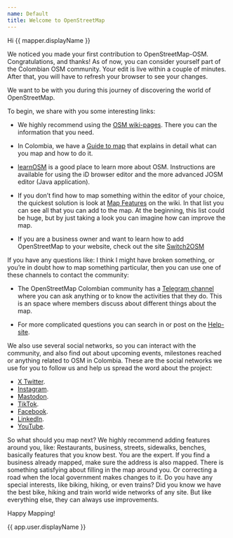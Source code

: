 ```yaml
---
name: Default
title: Welcome to OpenStreetMap
---
```


Hi {{ mapper.displayName }}

We noticed you made your first contribution to OpenStreetMap-OSM.
Congratulations, and thanks!
As of now, you can consider yourself part of the Colombian OSM community.
Your edit is live within a couple of minutes.
After that, you will have to refresh your browser to see your changes.

We want to be with you during this journey of discovering the world of OpenStreetMap.

To begin, we share with you some interesting links:

* We highly recommend using the [OSM wiki-pages](https://wiki.openstreetmap.org/).
There you can the information that you need.

* In Colombia, we have a [Guide to map](https://wiki.openstreetmap.org/wiki/Colombia/Guide_for_mapping) that explains in detail what can you map and how to do it.

* [learnOSM](https://learnosm.org) is a good place to learn more about OSM.
Instructions are available for using the iD browser editor and the more advanced JOSM editor (Java application).

* If you don’t find how to map something within the editor of your choice, the quickest solution is look at [Map Features](https://wiki.openstreetmap.org/wiki/Map_Features) on the wiki.
In that list you can see all that you can add to the map.
At the beginning, this list could be huge, but by just taking a look you can imagine how can improve the map.

* If you are a business owner and want to learn how to add OpenStreetMap to your website, check out the site [Switch2OSM](https://switch2osm.org/)

If you have any questions like:
I think I might have broken something, or you’re in doubt how to map something particular, then you can use one of these channels to contact the community:

* The OpenStreetMap Colombian community has a [Telegram channel](https://telegram.me/osmco) where you can ask anything or to know the activities that they do.
This is an space where members discuss about different things about the map.

* For more complicated questions you can search in or post on the [Help-site](https://help.openstreetmap.org).

We also use several social networks, so you can interact with the community, and also find out about upcoming events, milestones reached or anything related to OSM in Colombia. These are the social networks we use for you to follow us and help us spread the word about the project:

* [X Twitter](https://twitter.com/OSM_Colombia).
* [Instagram](https://www.instagram.com/osm_colombia/).
* [Mastodon](https://en.osm.town/@OSM_Colombia).
* [TikTok](https://www.tiktok.com/@osm_colombia).
* [Facebook](https://www.facebook.com/groups/OsmCol/).
* [LinkedIn](https://www.linkedin.com/groups/13038204/).
* [YouTube](https://www.youtube.com/@OSM_Colombia).

So what should you map next?
We highly recommend adding features around you, like:
Restaurants, business, streets, sidewalks, benches, basically features that you know best.
You are the expert.
If you find a business already mapped, make sure the address is also mapped.
There is something satisfying about filling in the map around you.
Or correcting a road when the local government makes changes to it.
Do you have any special interests, like biking, hiking, or even trains?
Did you know we have the best bike, hiking and train world wide networks of any site.
But like everything else, they can always use improvements.

Happy Mapping!


{{ app.user.displayName }}
